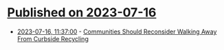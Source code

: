 # [Published on 2023-07-16](index.md)

* [2023-07-16, 11:37:00](https://soylentnews.org/article.pl?sid=23/07/15/1659211&from=rss) - [Communities Should Reconsider Walking Away From Curbside Recycling](https://soylentnews.org/article.pl?sid=23/07/15/1659211&from=rss)
